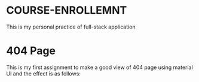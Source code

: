 # COURSE-ENROLLEMNT
This is my personal practice of full-stack application
# 404 Page
This is my first assignment to make a good view of 404 page using material UI and the effect is as follows:



